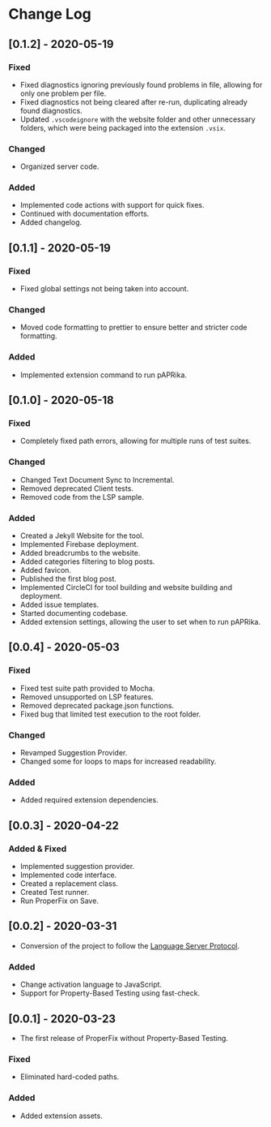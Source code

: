 # Change Log

## [0.1.2] - 2020-05-19

### Fixed

- Fixed diagnostics ignoring previously found problems in file, allowing for only one problem per file.
- Fixed diagnostics not being cleared after re-run, duplicating already found diagnostics. 
- Updated `.vscodeignore` with the website folder and other unnecessary folders, which were being packaged into the extension `.vsix`.

### Changed

- Organized server code.

### Added

- Implemented code actions with support for quick fixes.
- Continued with documentation efforts.
- Added changelog.

## [0.1.1] - 2020-05-19

### Fixed

- Fixed global settings not being taken into account.

### Changed

- Moved code formatting to prettier to ensure better and stricter code formatting.

### Added

- Implemented extension command to run pAPRika.

## [0.1.0] - 2020-05-18

### Fixed

- Completely fixed path errors, allowing for multiple runs of test suites.

### Changed

- Changed Text Document Sync to Incremental.
- Removed deprecated Client tests.
- Removed code from the LSP sample.

### Added

- Created a Jekyll Website for the tool.
- Implemented Firebase deployment.
- Added breadcrumbs to the website.
- Added categories filtering to blog posts.
- Added favicon.
- Published the first blog post.
- Implemented CircleCI for tool building and website building and deployment.
- Added issue templates.
- Started documenting codebase.
- Added extension settings, allowing the user to set when to run pAPRika.

## [0.0.4] - 2020-05-03

### Fixed

- Fixed test suite path provided to Mocha.
- Removed unsupported on LSP features.
- Removed deprecated package.json functions.
- Fixed bug that limited test execution to the root folder.

### Changed

- Revamped Suggestion Provider.
- Changed some for loops to maps for increased readability.

### Added

- Added required extension dependencies.

## [0.0.3] - 2020-04-22

### Added & Fixed

- Implemented suggestion provider.
- Implemented code interface.
- Created a replacement class.
- Created Test runner.
- Run ProperFix on Save.

## [0.0.2] - 2020-03-31

- Conversion of the project to follow the [Language Server Protocol](https://microsoft.github.io/language-server-protocol/).

### Added

- Change activation language to JavaScript.
- Support for Property-Based Testing using fast-check.

## [0.0.1] - 2020-03-23

- The first release of ProperFix without Property-Based Testing.

### Fixed

- Eliminated hard-coded paths.

### Added

- Added extension assets.